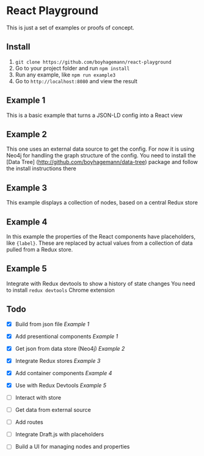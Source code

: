 React Playground
========================================================

This is just a set of examples or proofs of concept.


## Install

1. `git clone https://github.com/boyhagemann/react-playground`
2. Go to your project folder and run `npm install`
3. Run any example, like `npm run example3`
4. Go to `http://localhost:8080` and view the result

## Example 1
This is a basic example that turns a JSON-LD config into a React view

## Example 2
This one uses an external data source to get the config.
For now it is using Neo4j for handling the graph structure of the config.
You need to install the [Data Tree] (http://github.com/boyhagemann/data-tree) package and follow the install instructions there

## Example 3
This example displays a collection of nodes, based on a central Redux store

## Example 4
In this example the properties of the React components have placeholders, like `{label}`.
These are replaced by actual values from a collection of data pulled from a Redux store.

## Example 5
Integrate with Redux devtools to show a history of state changes
You need to install `redux devtools` Chrome extension

## Todo

* [x] Build from json file *Example 1*
* [x] Add presentional components *Example 1*
* [x] Get json from data store (Neo4j) *Example 2*
* [x] Integrate Redux stores *Example 3*
* [x] Add container components *Example 4*
* [x] Use with Redux Devtools *Example 5*
* [ ] Interact with store
* [ ] Get data from external source
* [ ] Add routes
* [ ] Integrate Draft.js with placeholders
* [ ] Build a UI for managing nodes and properties

